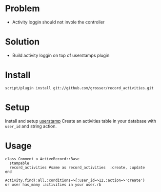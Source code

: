 Problem
=======
 - Activity loggin should not invole the controller

Solution
========
 - Build activity loggin on top of userstamps plugin

Install
=======
`script/plugin install git://github.com/grosser/record_activities.git`

Setup
=====
Install and setup [userstamp](http://github.com/delynn/userstamp)
Create an activities table in your database with `user_id` and string action.

Usage
=====

    class Comment < ActiveRecord::Base
      stampable
      record_activities #same as record_activities  :create, :update
    end

    Activity.find(:all,:conditions=>{:user_id=>12,:action=>'create')
    or user has_many :activities in your user.rb